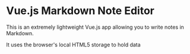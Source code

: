 # Vue.js Markdown Note Editor
This is an extremely lightweight Vue.js app allowing you to write notes in Markdown.

It uses the browser's local HTML5 storage to hold data 